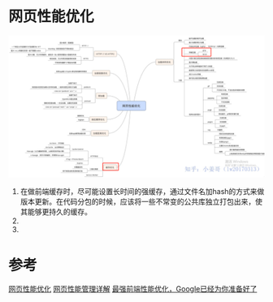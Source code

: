 # 网页性能优化
![img](./assets/load01.png)

1. 在做前端缓存时，尽可能设置长时间的强缓存，通过文件名加hash的方式来做版本更新。在代码分包的时候，应该将一些不常变的公共库独立打包出来，使其能够更持久的缓存。
2. 
3. 

# 参考
[网页性能优化](https://zhuanlan.zhihu.com/p/36030862)
[网页性能管理详解](http://www.ruanyifeng.com/blog/2015/09/web-page-performance-in-depth.html)
[最强前端性能优化，Google已经为你准备好了](https://zhuanlan.zhihu.com/p/67134654)